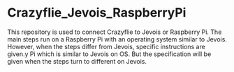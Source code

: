 # Crazyflie_Jevois_RaspberryPi
This repository is used to connect Crazyflie to Jevois or Raspberry Pi. The main steps run on a Raspberry Pi with an operating system similar to Jevois. However, when the steps differ from Jevois, specific instructions are given.y Pi which is similar to Jevois on OS. But the specification will be given when the steps turn to different on Jevois. 
